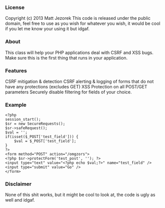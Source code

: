 ### License
 Copyright (c) 2013 Matt Jezorek 
 This code is released under the public domain, feel free to use as you wish
 for whatever you wish, it would be cool if you let me know your using it but idgaf.

### About
 This class will help your PHP applications deal with CSRF and XSS bugs. 
 Make sure this is the first thing that runs in your application. 

### Features
 CSRF mitigation & detection
 CSRF alerting & logging of forms that do not have any protections (excludes GET)
 XSS Protection on all POST/GET parameters
 Securely disable filtering for fields of your choice. 

### Example

	<?php
	session_start();
	$sr = new SecureRequests();
	$sr->safeRequest();
	$val = '';
	if(isset($_POST['test_field'])) {
		$val = $_POST['test_field'];
	}
	?>
	<form method="POST" action="/omgzors">
	<?php $sr->protectForm('test_post', ''); ?>
	<input type="text" value="<?php echo $val;?>" name="test_field" />
	<input type="submit" value="Go" />
	</form>


### Disclaimer
None of this shit works, but it might be cool to look at, the code is ugly as well and idgaf.
